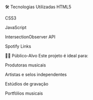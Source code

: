 🛠️ Tecnologias Utilizadas
HTML5

CSS3

JavaScript

IntersectionObserver API

Spotify Links

👨‍🎤 Público-Alvo
Este projeto é ideal para:

Produtoras musicais

Artistas e selos independentes

Estúdios de gravação

Portfólios musicais
